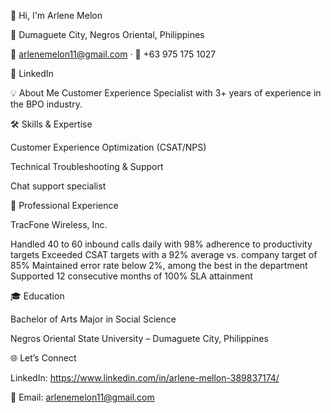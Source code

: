 👋 Hi, I'm Arlene Melon

📍 Dumaguete City, Negros Oriental, Philippines

📧 arlenemelon11@gmail.com · 📱 +63 975 175 1027

💼 LinkedIn

💡 About Me
Customer Experience Specialist with 3+ years of experience in the BPO industry. 

🛠️ Skills & Expertise

Customer Experience Optimization (CSAT/NPS)

Technical Troubleshooting & Support

Chat support specialist

📂 Professional Experience

TracFone Wireless, Inc.

Handled 40 to 60 inbound calls daily with 98% adherence to productivity targets
Exceeded CSAT targets with a 92% average vs. company target of 85%
Maintained error rate below 2%, among the best in the department
Supported 12 consecutive months of 100% SLA attainment


🎓 Education

Bachelor of Arts Major in Social Science

Negros Oriental State University – Dumaguete City, Philippines

🌐 Let’s Connect

LinkedIn: https://www.linkedin.com/in/arlene-mellon-389837174/

📧 Email: arlenemelon11@gmail.com
